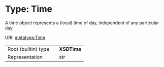 
# Type: Time


A time object represents a (local) time of day, independent of any particular day

URI: [metatype:Time](https://w3id.org/biolink/biolinkml/meta/types/Time)

|  |  |  |
| --- | --- | --- |
| Root (builtin) type | | **XSDTime** |
| Representation | | str |
